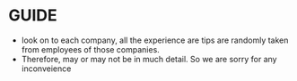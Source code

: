 # GUIDE

- look on to each company, all the experience are tips are randomly taken from employees of those companies.
- Therefore, may or may not be in much detail. So we are sorry for any inconveience
